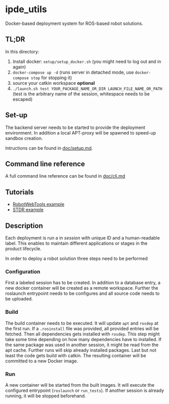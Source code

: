 # ipde_utils

Docker-based deployment system for ROS-based robot solutions.

## TL;DR

In this directory:

1. Install docker: `setup/setup_docker.sh` (you might need to log out and in again)
1. `docker-compose up -d` (runs server in detached mode, use `docker-compose stop` for stopping it)
1. source your catkin workspace **optional**
1. `./launch.sh test YOUR_PACKAGE_NAME_OR_DIR LAUNCH_FILE_NAME_OR_PATH` (test is the arbitrary name of the session, whitespace needs to be escaped)


## Set-up

The backend server needs to be started to provide the deployment environment.
In addition a local APT-proxy will be spawned to speed-up sandbox creation.

Intructions can be found in [doc/setup.md](doc/setup.md).

## Command line reference

A full command line reference can be found in [doc/cli.md](doc/cli.md)

## Tutorials

* [RobotWebTools example](doc/rwt_tutorial.md)
* [STDR example](doc/stdr_tutorial.md)

## Description

Each deployment is run a in *session* with unique ID and a human-readable label.
This enables to maintain different applications or stages in the product lifecycle.

In order to deploy a robot solution three steps need to be performed

### Configuration

First a labeled session has to be created. In addition to  a database entry, a new docker container will be created as a remote workspace.
Further the roslaunch entrypoint needs to be configures and all source code needs to be uploaded.

### Build

The build container needs to be executed. It will update `apt` and `rosdep` at the first run.
If a `.rosinstall` file was provided, all provided entries will be fetched.
Then all dependencies gets installed with `rosdep`. This step might take some time depending on how many dependencies have to installed.
If the same package was used in another session, it might be read from the apt cache. Further runs will skip already installed packages.
Last but not least the code gets build with catkin.
The resulting container will be committed to a new Docker image.

### Run

A new container will be started from the built images.
It will execute the configured entrypoint (`roslaunch` or `run_tests`).
If another session is already running, it will be stopped beforehand.
